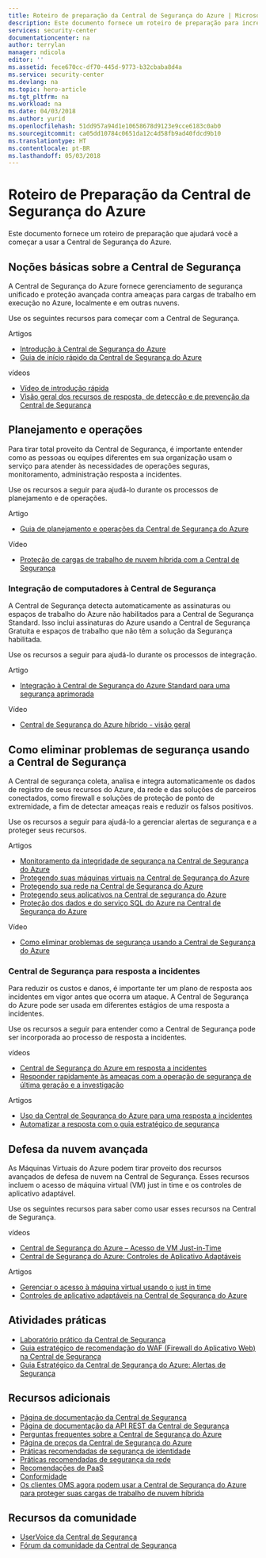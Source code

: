 ```yaml
---
title: Roteiro de preparação da Central de Segurança do Azure | Microsoft Docs
description: Este documento fornece um roteiro de preparação para incrementar a Central de Segurança do Azure.
services: security-center
documentationcenter: na
author: terrylan
manager: ndicola
editor: ''
ms.assetid: fece670cc-df70-445d-9773-b32cbaba8d4a
ms.service: security-center
ms.devlang: na
ms.topic: hero-article
ms.tgt_pltfrm: na
ms.workload: na
ms.date: 04/03/2018
ms.author: yurid
ms.openlocfilehash: 51dd957a94d1e10658678d9123e9cce6183c0ab0
ms.sourcegitcommit: ca05dd10784c0651da12c4d58fb9ad40fdcd9b10
ms.translationtype: HT
ms.contentlocale: pt-BR
ms.lasthandoff: 05/03/2018
---
```

# <a name="azure-security-center-readiness-roadmap"></a>Roteiro de Preparação da Central de Segurança do Azure
Este documento fornece um roteiro de preparação que ajudará você a começar a usar a Central de Segurança do Azure.

## <a name="understanding-security-center"></a>Noções básicas sobre a Central de Segurança
A Central de Segurança do Azure fornece gerenciamento de segurança unificado e proteção avançada contra ameaças para cargas de trabalho em execução no Azure, localmente e em outras nuvens. 

Use os seguintes recursos para começar com a Central de Segurança.

Artigos
* [Introdução à Central de Segurança do Azure](https://docs.microsoft.com/azure/security-center/security-center-intro)
* [Guia de início rápido da Central de Segurança do Azure](https://docs.microsoft.com/azure/security-center/security-center-get-started)

vídeos
* [Vídeo de introdução rápida](https://azure.microsoft.com/resources/videos/introduction-to-azure-security-center/)
* [Visão geral dos recursos de resposta, de detecção e de prevenção da Central de Segurança](https://azure.microsoft.com/resources/videos/azurecon-2015-new-azure-security-center-helps-you-prevent-detect-and-respond-to-threats/)

## <a name="planning-and-operations"></a>Planejamento e operações
Para tirar total proveito da Central de Segurança, é importante entender como as pessoas ou equipes diferentes em sua organização usam o serviço para atender às necessidades de operações seguras, monitoramento, administração resposta a incidentes.

Use os recursos a seguir para ajudá-lo durante os processos de planejamento e de operações.


Artigo
* [Guia de planejamento e operações da Central de Segurança do Azure](https://docs.microsoft.com/azure/security-center/security-center-planning-and-operations-guide)

Vídeo
* [Proteção de cargas de trabalho de nuvem híbrida com a Central de Segurança](https://mva.microsoft.com/training-courses/hybrid-cloud-workload-protection-with-azure-security-center-18173?l=X4WqTA3jE_1106218965)

### <a name="onboarding-computers-to-security-center"></a>Integração de computadores à Central de Segurança
A Central de Segurança detecta automaticamente as assinaturas ou espaços de trabalho do Azure não habilitados para a Central de Segurança Standard. Isso inclui assinaturas do Azure usando a Central de Segurança Gratuita e espaços de trabalho que não têm a solução da Segurança habilitada.

Use os recursos a seguir para ajudá-lo durante os processos de integração.

Artigo
* [Integração à Central de Segurança do Azure Standard para uma segurança aprimorada](https://docs.microsoft.com/azure/security-center/security-center-onboarding)

Vídeo
* [Central de Segurança do Azure híbrido - visão geral](https://youtu.be/NMa4L_M597k)

## <a name="mitigating-security-issues-using-security-center"></a>Como eliminar problemas de segurança usando a Central de Segurança
A Central de segurança coleta, analisa e integra automaticamente os dados de registro de seus recursos do Azure, da rede e das soluções de parceiros conectados, como firewall e soluções de proteção de ponto de extremidade, a fim de detectar ameaças reais e reduzir os falsos positivos.

Use os recursos a seguir para ajudá-lo a gerenciar alertas de segurança e a proteger seus recursos.

Artigos    
* [Monitoramento da integridade de segurança na Central de Segurança do Azure](https://docs.microsoft.com/azure/security-center/security-center-monitoring)
* [Protegendo suas máquinas virtuais na Central de Segurança do Azure](https://docs.microsoft.com/azure/security-center/security-center-virtual-machine-recommendations)
* [Protegendo sua rede na Central de Segurança do Azure](https://docs.microsoft.com/azure/security-center/security-center-network-recommendations)
* [Protegendo seus aplicativos na Central de segurança do Azure](https://docs.microsoft.com/azure/security-center/security-center-application-recommendations)
* [Proteção dos dados e do serviço SQL do Azure na Central de Segurança do Azure](https://docs.microsoft.com/azure/security-center/security-center-sql-service-recommendations)


Vídeo   
* [Como eliminar problemas de segurança usando a Central de Segurança do Azure](https://channel9.msdn.com/Blogs/Azure-Security-Videos/Mitigating-Security-Issues-using-Azure-Security-Center)

### <a name="security-center-for-incident-response"></a>Central de Segurança para resposta a incidentes
Para reduzir os custos e danos, é importante ter um plano de resposta aos incidentes em vigor antes que ocorra um ataque. A Central de Segurança do Azure pode ser usada em diferentes estágios de uma resposta a incidentes.

Use os recursos a seguir para entender como a Central de Segurança pode ser incorporada ao processo de resposta a incidentes.

vídeos  
* [Central de Segurança do Azure em resposta a incidentes](https://channel9.msdn.com/Blogs/Azure-Security-Videos/Azure-Security-Center-in-Incident-Response)
* [Responder rapidamente às ameaças com a operação de segurança de última geração e a investigação](https://youtu.be/e8iFCz5RM4g)

Artigos    
* [Uso da Central de Segurança do Azure para uma resposta a incidentes](https://docs.microsoft.com/azure/security-center/security-center-incident-response)
* [Automatizar a resposta com o guia estratégico de segurança](https://docs.microsoft.com/azure/security-center/security-center-playbooks)

## <a name="advanced-cloud-defense"></a>Defesa da nuvem avançada

As Máquinas Virtuais do Azure podem tirar proveito dos recursos avançados de defesa de nuvem na Central de Segurança. Esses recursos incluem o acesso de máquina virtual (VM) just in time e os controles de aplicativo adaptável.

Use os seguintes recursos para saber como usar esses recursos na Central de Segurança.

vídeos  
* [Central de Segurança do Azure – Acesso de VM Just-in-Time](https://youtu.be/UOQb2FcdQnU)
* [Central de Segurança do Azure: Controles de Aplicativo Adaptáveis](https://youtu.be/wWWekI1Y9ck)

Artigos    
* [Gerenciar o acesso à máquina virtual usando o just in time](https://docs.microsoft.com/azure/security-center/security-center-just-in-time)
* [Controles de aplicativo adaptáveis na Central de Segurança do Azure](https://docs.microsoft.com/azure/security-center/security-center-adaptive-application)

## <a name="hands-on-activities"></a>Atividades práticas

* [Laboratório prático da Central de Segurança](https://www.microsoft.com/handsonlabs/SelfPacedLabs/?storyGuid=78871abf-6f35-4aa0-840f-d801f5cdbd72)
* [Guia estratégico de recomendação do WAF (Firewall do Aplicativo Web) na Central de Segurança](https://gallery.technet.microsoft.com/ASC-Playbook-Protect-38bd47ff)
* [Guia Estratégico da Central de Segurança do Azure: Alertas de Segurança](https://gallery.technet.microsoft.com/Azure-Security-Center-f621a046)

## <a name="additional-resources"></a>Recursos adicionais
* [Página de documentação da Central de Segurança](https://docs.microsoft.com/azure/security-center/)
* [Página de documentação da API REST da Central de Segurança](https://msdn.microsoft.com/library/mt704034.aspx)
* [Perguntas frequentes sobre a Central de Segurança do Azure](https://docs.microsoft.com/azure/security-center/security-center-faq)
* [Página de preços da Central de Segurança do Azure](https://azure.microsoft.com/pricing/details/security-center/)
* [Práticas recomendadas de segurança de identidade](https://docs.microsoft.com/azure/security/azure-security-identity-management-best-practices)
* [Práticas recomendadas de segurança da rede](https://docs.microsoft.com/azure/security/azure-security-network-security-best-practices)
* [Recomendações de PaaS](https://docs.microsoft.com/azure/security/security-paas-deployments)
* [Conformidade](https://www.microsoft.com/trustcenter/Compliance/Due-Diligence-Checklist)
* [Os clientes OMS agora podem usar a Central de Segurança do Azure para proteger suas cargas de trabalho de nuvem híbrida](https://blogs.technet.microsoft.com/msoms/2017/09/25/oms-customers-can-now-use-azure-security-center-to-protect-their-hybrid-cloud-workloads/)

## <a name="community-resources"></a>Recursos da comunidade

* [UserVoice da Central de Segurança](https://feedback.azure.com/forums/347535-azure-security-center)
* [Fórum da comunidade da Central de Segurança](https://social.msdn.microsoft.com/Forums/azure/en-US/home?forum=AzureSecurityCenter)



